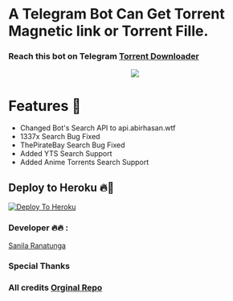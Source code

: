 # A Telegram Bot Can Get Torrent Magnetic link or Torrent Fille. 
### Reach this bot on Telegram [Torrent Downloader](https://t.me/torrentdownloader55_bot)
<p align="center">
  <img src="https://socialify.git.ci/Dinuraofficial/torrentbot/image?description=1&descriptionEditable=A%20%20Telegram%20Bot%20Witch%20can%20Get%20Magnetic%20Links%20from%20Inline..&font=Inter&forks=1&issues=1&language=1&logo=https%3A%2F%2Ftelegra.ph%2Ffile%2F6eee2b4223756758c55f2.jpg&owner=1&pattern=Floating%20Cogs&pulls=1&stargazers=1&theme=Dark">

<h1> Features 🔆 </h1>

- Changed Bot's Search API to api.abirhasan.wtf
- 1337x Search Bug Fixed
- ThePirateBay Search Bug Fixed
- Added YTS Search Support
- Added Anime Torrents Search Support



## Deploy to Heroku 🔥🕺 


[![Deploy To Heroku](https://www.herokucdn.com/deploy/button.svg)](https://heroku.com/deploy?template=https://github.com/sanila2007/torrentbot)


### Developer 🔥🔥 :

[Sanila Ranatunga](https://t.me/SanilaRanatunga)

<h3> Special Thanks </h3>

###  All credits [Orginal Repo](https://github.com/AbirHasan2005/Torrent-Search-Bot/tree/main) 






